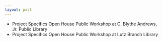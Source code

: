 ```yaml
---
layout: post
---
```


* Project Specifics Open House Public Workshop at C. Blythe Andrews, Jr. Public Library
* Project Specifics Open House Public Workshop at Lutz Branch Library 

